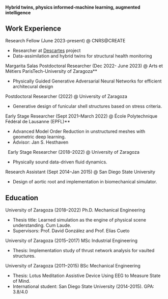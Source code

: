 #### Hybrid twins, physics informed-machine learning, augmented intelligence


## Work Experience

Research Fellow (June 2023-present) @ CNRS@CREATE
* Researcher at [Descartes](https://descartes.cnrsatcreate.cnrs.fr/) project 
* Data-assimilation and hybrid twins for structural health monitoring


Margarita Salas Postdoctoral Researcher (Dec 2022- June 2023) @ Arts et Métiers ParisTech-University of Zaragoza** 
* Physically Guided Generative Adversarial Neural Networks for efficient architecural design


Postdoctoral Researcher (2022) @ University of Zaragoza
* Generative design of funicular shell structures based on stress criteria.


Early Stage Researcher (Sept 2021–March 2022) @ École Polytechnique Fédéral de Lausanne (EPFL)**
* Advanced Model Order Reduction in unstructured meshes with geometric deep learning. 
* Advisor: Jan S. Hesthaven

 
Early Stage Researcher (2018–2022) @ University of Zaragoza
* Physically sound data-driven fluid dynamics.


Research Assistant (Sept 2014–Jan 2015) @ San Diego State University
* Design of aortic root and implementation in biomechanical simulator.



## Education
University of Zaragoza (2018–2022) Ph.D. Mechanical Engineering
* Thesis title: Learned simulation as the engine of physical scene understanding. Cum Laude. 
* Supervisors: Prof. David González and Prof. Elías Cueto



University of Zaragoza (2015–2017) MSc Industrial Engineering
* Thesis: Implementation study of thrust network analysis for vaulted structures.



University of Zaragoza (2011–2015) BSc Mechanical Engineering
* Thesis: Lotus Meditation Assistive Device Using EEG to Measure State of Mind.
* International student: San Diego State University (2014-2015). GPA: 3.8/4.0


